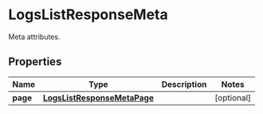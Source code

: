 

# LogsListResponseMeta

Meta attributes.
## Properties

Name | Type | Description | Notes
------------ | ------------- | ------------- | -------------
**page** | [**LogsListResponseMetaPage**](LogsListResponseMetaPage.md) |  |  [optional]



